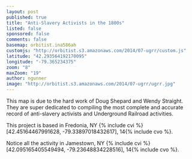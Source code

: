 ```yaml
---
layout: post
published: true
title: "Anti-Slavery Activists in the 1800s"
listed: false
sponsored: false
comments: false
basemap: orbitist.ina586ah
customjs: "http://orbitist.s3.amazonaws.com/2014/07-ugrr/custom.js"
latitude: "42.293564192170095"
longitude: "-79.365234375"
zoom: "8"
maxZoom: "19"
author: ngunner
image: "http://orbitist.s3.amazonaws.com/2014/07-ugrr/ugrr.jpg"
---
```


This map is due to the hard work of Doug Shepard and Wendy Straight. They are super dedicated to compiling the most complete and accurate record of anti-slavery activists and Underground Railroad activities.

This project is based in Fredonia, NY {% include cvi %}[42.45164467991628, -79.33897018432617], 14{% include cvo %}.

Notice all the activity in Jamestown, NY {% include cvi %}[42.095165405549494, -79.23648834228516], 14{% include cvo %}.
